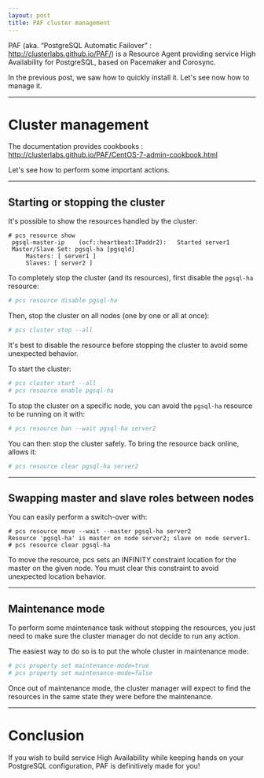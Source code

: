 ```yaml
---
layout: post
title: PAF cluster management
---
```


PAF (aka. “PostgreSQL Automatic Failover” : http://clusterlabs.github.io/PAF/) is a Resource Agent providing service High Availability for PostgreSQL, based on Pacemaker and Corosync.

In the previous post, we saw how to quickly install it. Let's see now how to manage it.

<!--MORE-->

-----

# [](#cluster-management)Cluster management

The documentation provides cookbooks : http://clusterlabs.github.io/PAF/CentOS-7-admin-cookbook.html

Let's see how to perform some important actions.

-----

## [](#starting-or-stopping-the-cluster)Starting or stopping the cluster

It's possible to show the resources handled by the cluster:

```
# pcs resource show
 pgsql-master-ip	(ocf::heartbeat:IPaddr2):	Started server1
 Master/Slave Set: pgsql-ha [pgsqld]
     Masters: [ server1 ]
     Slaves: [ server2 ]
```

To completely stop the cluster (and its resources), first disable the `pgsql-ha` resource:

```bash
# pcs resource disable pgsql-ha
```

Then, stop the cluster on all nodes (one by one or all at once):

```bash
# pcs cluster stop --all
```

It's best to disable the resource before stopping the cluster to avoid some unexpected behavior.

To start the cluster:

```bash
# pcs cluster start --all
# pcs resource enable pgsql-ha
```

To stop the cluster on a specific node, you can avoid the `pgsql-ha` resource to be running on it with:

```bash
# pcs resource ban --wait pgsql-ha server2
```

You can then stop the cluster safely. To bring the resource back online, allows it:

```bash
# pcs resource clear pgsql-ha server2
```

-----

## [](#swapping-master-and-slave-roles-between-nodes)Swapping master and slave roles between nodes

You can easily perform a switch-over with:

```
# pcs resource move --wait --master pgsql-ha server2
Resource 'pgsql-ha' is master on node server2; slave on node server1.
# pcs resource clear pgsql-ha
```

To move the resource, pcs sets an INFINITY constraint location for the master on the given node. You must clear this constraint to avoid unexpected location behavior.

-----


## [](#maintenance-mode)Maintenance mode

To perform some maintenance task without stopping the resources, you just need to make sure the cluster manager do not decide to run any action.

The easiest way to do so is to put the whole cluster in maintenance mode: 

```bash
# pcs property set maintenance-mode=true
# pcs property set maintenance-mode=false
```

Once out of maintenance mode, the cluster manager will expect to find the resources in the same state they were before the maintenance.

-----

# [](#conclusion)Conclusion

If you wish to build service High Availability while keeping hands on your PostgreSQL configuration, PAF is definitively made for you!